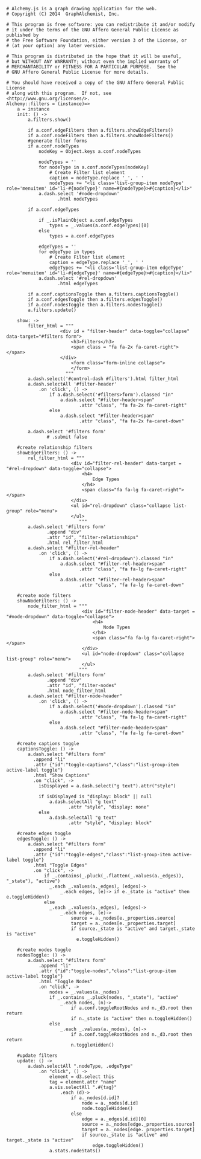     # Alchemy.js is a graph drawing application for the web.
    # Copyright (C) 2014  GraphAlchemist, Inc.

    # This program is free software: you can redistribute it and/or modify
    # it under the terms of the GNU Affero General Public License as published by
    # the Free Software Foundation, either version 3 of the License, or
    # (at your option) any later version.

    # This program is distributed in the hope that it will be useful,
    # but WITHOUT ANY WARRANTY; without even the implied warranty of
    # MERCHANTABILITY or FITNESS FOR A PARTICULAR PURPOSE.  See the
    # GNU Affero General Public License for more details.

    # You should have received a copy of the GNU Affero General Public License
    # along with this program.  If not, see <http://www.gnu.org/licenses/>.
    Alchemy::filters = (instance)=>
        a = instance
        init: () ->
            a.filters.show()

            if a.conf.edgeFilters then a.filters.showEdgeFilters()
            if a.conf.nodeFilters then a.filters.showNodeFilters()
            #generate filter forms
            if a.conf.nodeTypes
                nodeKey = Object.keys a.conf.nodeTypes

                nodeTypes = ''
                for nodeType in a.conf.nodeTypes[nodeKey]
                    # Create Filter list element
                    caption = nodeType.replace '_', ' '
                    nodeTypes += "<li class='list-group-item nodeType' role='menuitem' id='li-#{nodeType}' name=#{nodeType}>#{caption}</li>"
                a.dash.select '#node-dropdown'
                       .html nodeTypes

            if a.conf.edgeTypes

                if _.isPlainObject a.conf.edgeTypes
                    types = _.values(a.conf.edgeTypes)[0]
                else
                    types = a.conf.edgeTypes

                edgeTypes = ''
                for edgeType in types
                    # Create Filter list element
                    caption = edgeType.replace '_', ' '
                    edgeTypes += "<li class='list-group-item edgeType' role='menuitem' id='li-#{edgeType}' name=#{edgeType}>#{caption}</li>"
                a.dash.select '#rel-dropdown'
                       .html edgeTypes

            if a.conf.captionsToggle then a.filters.captionsToggle()
            if a.conf.edgesToggle then a.filters.edgesToggle()
            if a.conf.nodesToggle then a.filters.nodesToggle()
            a.filters.update()

        show: ->
            filter_html = """
                        <div id = "filter-header" data-toggle="collapse" data-target="#filters form">
                            <h3>Filters</h3>
                            <span class = "fa fa-2x fa-caret-right"></span>
                        </div>
                            <form class="form-inline collapse">
                            </form>
                          """
            a.dash.select('#control-dash #filters').html filter_html
            a.dash.selectAll '#filter-header'
                .on 'click', () ->
                    if a.dash.select('#filters>form').classed "in"
                        a.dash.select "#filter-header>span"
                               .attr "class", "fa fa-2x fa-caret-right"
                    else
                        a.dash.select "#filter-header>span"
                               .attr "class", "fa fa-2x fa-caret-down"

            a.dash.select '#filters form'
                   # .submit false

        #create relationship filters
        showEdgeFilters: () ->
            rel_filter_html = """
                            <div id="filter-rel-header" data-target = "#rel-dropdown" data-toggle="collapse">
                                <h4>
                                    Edge Types
                                </h4>
                                <span class="fa fa-lg fa-caret-right"></span>
                            </div>
                            <ul id="rel-dropdown" class="collapse list-group" role="menu">
                            </ul>
                               """
            a.dash.select '#filters form'
                   .append "div"
                   .attr "id", "filter-relationships"
                   .html rel_filter_html
            a.dash.select "#filter-rel-header"
                .on 'click', () ->
                    if a.dash.select('#rel-dropdown').classed "in"
                        a.dash.select "#filter-rel-header>span"
                               .attr "class", "fa fa-lg fa-caret-right"
                    else
                        a.dash.select "#filter-rel-header>span"
                               .attr "class", "fa fa-lg fa-caret-down"

        #create node filters
        showNodeFilters: () ->
            node_filter_html = """
                                <div id="filter-node-header" data-target = "#node-dropdown" data-toggle="collapse">
                                    <h4>
                                        Node Types
                                    </h4>
                                    <span class="fa fa-lg fa-caret-right"></span>
                                </div>
                                <ul id="node-dropdown" class="collapse list-group" role="menu">
                                </ul>
                               """
            a.dash.select '#filters form'
                   .append "div"
                   .attr "id", "filter-nodes"
                   .html node_filter_html
            a.dash.select "#filter-node-header"
                .on 'click', () ->
                    if a.dash.select('#node-dropdown').classed "in"
                        a.dash.select "#filter-node-header>span"
                               .attr "class", "fa fa-lg fa-caret-right"
                    else
                        a.dash.select "#filter-node-header>span"
                               .attr "class", "fa fa-lg fa-caret-down"

        #create captions toggle
        captionsToggle: () ->
            a.dash.select "#filters form"
              .append "li"
              .attr {"id":"toggle-captions","class":"list-group-item active-label toggle"}
              .html "Show Captions"
              .on "click", ->
                isDisplayed = a.dash.select("g text").attr("style")

                if isDisplayed is "display: block" || null
                    a.dash.selectAll "g text"
                           .attr "style", "display: none"
                else
                    a.dash.selectAll "g text"
                           .attr "style", "display: block"

        #create edges toggle
        edgesToggle: () ->
            a.dash.select "#filters form"
              .append "li"
              .attr {"id":"toggle-edges","class":"list-group-item active-label toggle"}
              .html "Toggle Edges"
              .on "click", ->
                  if _.contains(_.pluck(_.flatten(_.values(a._edges)), "_state"), "active")
                    _.each _.values(a._edges), (edges)->
                        _.each edges, (e)-> if e._state is "active" then e.toggleHidden()
                  else
                    _.each _.values(a._edges), (edges)->
                        _.each edges, (e)->
                            source = a._nodes[e._properties.source]
                            target = a._nodes[e._properties.target]
                            if source._state is "active" and target._state is "active"
                              e.toggleHidden()

        #create nodes toggle
        nodesToggle: () ->
            a.dash.select "#filters form"
                .append "li"
                .attr {"id":"toggle-nodes","class":"list-group-item active-label toggle"}
                .html "Toggle Nodes"
                .on "click", ->
                    nodes = _.values(a._nodes)
                    if _.contains _.pluck(nodes, "_state"), "active"
                        _.each nodes, (n)->
                            if a.conf.toggleRootNodes and n._d3.root then return
                            if n._state is "active" then n.toggleHidden()
                    else
                        _.each _.values(a._nodes), (n)->
                            if a.conf.toggleRootNodes and n._d3.root then return
                            n.toggleHidden()

        #update filters
        update: () ->
            a.dash.selectAll ".nodeType, .edgeType"
                .on "click", () ->
                    element = d3.select this
                    tag = element.attr "name"
                    a.vis.selectAll ".#{tag}"
                        .each (d)->
                            if a._nodes[d.id]?
                                node = a._nodes[d.id]
                                node.toggleHidden()
                            else
                                edge = a._edges[d.id][0]
                                source = a._nodes[edge._properties.source]
                                target = a._nodes[edge._properties.target]
                                if source._state is "active" and target._state is "active"
                                    edge.toggleHidden()
                    a.stats.nodeStats()
